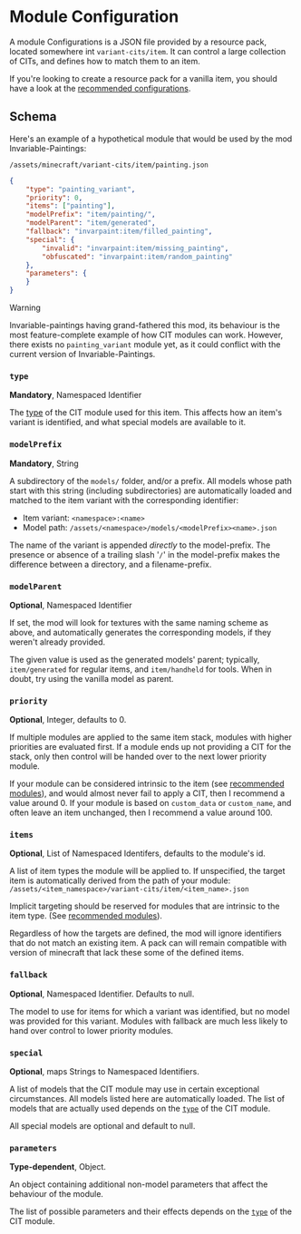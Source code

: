 # Module Configuration

A module Configurations is a JSON file provided by a resource pack, located somewhere int `variant-cits/item`. It can control a large collection of CITs, and defines how to match them to an item.

If you're looking to create a resource pack for a vanilla item, you should have a look at the [recommended configurations](Recommended-Configurations).

## Schema
Here's an example of a hypothetical module that would be used by the mod Invariable-Paintings:

`/assets/minecraft/variant-cits/item/painting.json`
```json
{
	"type": "painting_variant",
	"priority": 0,
	"items": ["painting"],
	"modelPrefix": "item/painting/",
	"modelParent": "item/generated",
	"fallback": "invarpaint:item/filled_painting",
	"special": {
		"invalid": "invarpaint:item/missing_painting",
		"obfuscated": "invarpaint:item/random_painting"
	},
	"parameters": {
	}
}
```
> [!WARNING]
>
> Invariable-paintings having grand-fathered this mod, its behaviour is the most feature-complete example of how CIT modules can work. 
> However, there exists no `painting_variant` module yet, as it could conflict with the current version of Invariable-Paintings.

### `type`
**Mandatory**, Namespaced Identifier

The [type](Module-Types) of the CIT module used for this item. This affects how an item's variant is identified, and what special models are available to it.

### `modelPrefix`
**Mandatory**, String

A subdirectory of the `models/` folder, and/or a prefix. All models whose path start with this string (including subdirectories) are automatically loaded and matched to the item variant with the corresponding identifier:  
- Item variant: `<namespace>:<name>`
- Model path: `/assets/<namespace>/models/<modelPrefix><name>.json`

The name of the variant is appended *directly* to the model-prefix. The presence or absence of a trailing slash '`/`' in the model-prefix makes the difference between a directory, and a filename-prefix.

### `modelParent`
**Optional**, Namespaced Identifier

If set, the mod will look for textures with the same naming scheme as above, and automatically generates the corresponding models, if they weren't already provided.

The given value is used as the generated models' parent; typically, `item/generated` for regular items, and `item/handheld` for tools. When in doubt, try using the vanilla model as parent.

### `priority`
**Optional**, Integer, defaults to 0.

If multiple modules are applied to the same item stack, modules with higher priorities are evaluated first. If a module ends up not providing a CIT for the stack, only then control will be handed over to the next lower priority module.

If your module can be considered intrinsic to the item (see [recommended modules](Recommended-Configurations)), and would almost never fail to apply a CIT, then I recommend a value around 0.
If your module is based on `custom_data` or `custom_name`, and often leave an item unchanged, then I recommend a value around 100.

### `items`
**Optional**, List of Namespaced Identifers, defaults to the module's id.

A list of item types the module will be applied to. If unspecified, the target item is automatically derived from the path of your module: `/assets/<item_namespace>/variant-cits/item/<item_name>.json`

Implicit targeting should be reserved for modules that are intrinsic to the item type. (See [recommended modules](Recommended-Configurations)).

Regardless of how the targets are defined, the mod will ignore identifiers that do not match an existing item. A pack can will remain compatible with version of minecraft that lack these some of the defined items.

### `fallback`
**Optional**, Namespaced Identifier. Defaults to null.

The model to use for items for which a variant was identified, but no model was provided for this variant.
Modules with fallback are much less likely to hand over control to lower priority modules.

### `special`
**Optional**, maps Strings to Namespaced Identifiers.

A list of models that the CIT module may use in certain exceptional circumstances.
All models listed here are automatically loaded.
The list of models that are actually used depends on the [`type`](Module-Types) of the CIT module.

All special models are optional and default to null.


### `parameters`
**Type-dependent**, Object.

An object containing additional non-model parameters that affect the behaviour of the module.

The list of possible parameters and their effects depends on the [`type`](Module-Types) of the CIT module.

